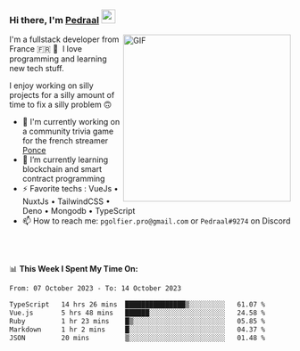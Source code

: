 ### Hi there, I'm <a href="https://pedraal.dev" target="_blank">Pedraal</a> <img src="https://media.giphy.com/media/hvRJCLFzcasrR4ia7z/giphy.gif" width="25px">
<img align="right" alt="GIF" src="https://pedraal.dev/avatar.png" width="300" height="300" />

I'm a fullstack developer from France 🇫🇷 🥖 &nbsp;I love programming and learning new
tech stuff.

I enjoy working on silly projects for a silly amount of time to fix a silly problem 🙃

- 🔭  I'm currently working on a community trivia game for the french streamer <a href="https://twitch.tv/ponce" target="_blank">Ponce</a>
- 🌱 I’m currently learning blockchain and smart contract programming
- ⚡ Favorite techs : VueJs &bull; NuxtJs &bull; TailwindCSS &bull; Deno &bull; Mongodb &bull; TypeScript
- 📫 How to reach me: `pgolfier.pro@gmail.com` or `Pedraal#9274` on Discord

<br>
<br>

📊 **This Week I Spent My Time On:**
<!--START_SECTION:waka-->

```txt
From: 07 October 2023 - To: 14 October 2023

TypeScript   14 hrs 26 mins  ███████████████▒░░░░░░░░░   61.07 %
Vue.js       5 hrs 48 mins   ██████░░░░░░░░░░░░░░░░░░░   24.58 %
Ruby         1 hr 23 mins    █▒░░░░░░░░░░░░░░░░░░░░░░░   05.85 %
Markdown     1 hr 2 mins     █░░░░░░░░░░░░░░░░░░░░░░░░   04.37 %
JSON         20 mins         ▒░░░░░░░░░░░░░░░░░░░░░░░░   01.48 %
```

<!--END_SECTION:waka-->

